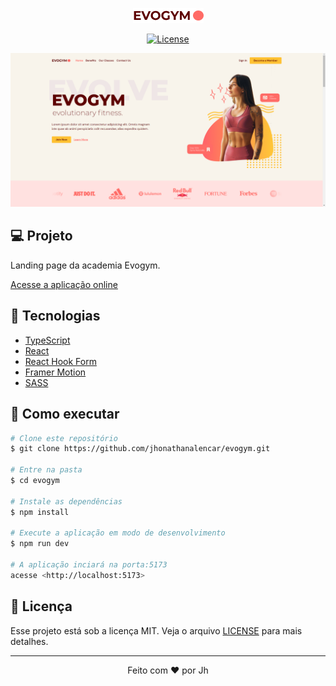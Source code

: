 <p align="center">
  <img src=".github/evogym-logo.png" alt="Evogym logo" />
</p>

<p align="center">
  <a href="LICENSE"><img  src="https://img.shields.io/static/v1?label=License&message=MIT&color=763F3E&labelColor=202024" alt="License"></a>
</p>

<img src=".github/evogym-cover.png">

## 💻 Projeto

Landing page da academia Evogym.

[Acesse a aplicação online](https://technotes-sy.netlify.app/)

## 🧪 Tecnologias

- [TypeScript](https://www.typescriptlang.org/)
- [React](https://reactjs.org/)
- [React Hook Form](https://react-hook-form.com/)
- [Framer Motion](https://www.framer.com/motion/)
- [SASS](https://sass-lang.com/)

## 🚀 Como executar

```bash
# Clone este repositório
$ git clone https://github.com/jhonathanalencar/evogym.git

# Entre na pasta
$ cd evogym

# Instale as dependências
$ npm install

# Execute a aplicação em modo de desenvolvimento
$ npm run dev

# A aplicação inciará na porta:5173
acesse <http://localhost:5173>
```
## 📝 Licença

Esse projeto está sob a licença MIT. Veja o arquivo [LICENSE](LICENSE) para mais detalhes.

---

<p align="center">
  Feito com ❤️ por Jh
</p>
